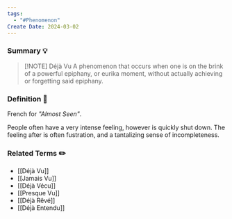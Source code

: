 ```yaml
---
tags:
  - "#Phenomenon"
Create Date: 2024-03-02
---
```

### Summary 💡

> [!NOTE] Déjà Vu
> A phenomenon that occurs when one is on the brink of a powerful epiphany, or eurika moment, without actually achieving or forgetting said epiphany.

### Definition 📖
French for *"Almost Seen"*.

People often have a very intense feeling, however is quickly shut down. The feeling after is often fustration, and a tantalizing sense of incompleteness.

### Related Terms ✏️
- [[Déjà Vu]]
- [[Jamais Vu]]
- [[Déjà Vécu]]
- [[Presque Vu]]
- [[Déjà Rêvé]]
- [[Déjà Entendu]]


